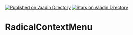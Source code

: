 [![Published on Vaadin  Directory](https://img.shields.io/badge/Vaadin%20Directory-published-00b4f0.svg)](https://vaadin.com/directory/component/radialcontextmenu)
[![Stars on Vaadin Directory](https://img.shields.io/vaadin-directory/star/radialcontextmenu.svg)](https://vaadin.com/directory/component/radialcontextmenu)

# RadicalContextMenu
